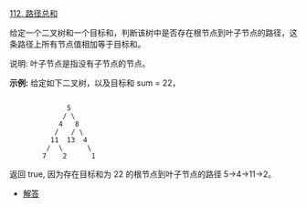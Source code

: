 [112. 路径总和](https://leetcode-cn.com/problems/path-sum/)


给定一个二叉树和一个目标和，判断该树中是否存在根节点到叶子节点的路径，这条路径上所有节点值相加等于目标和。

说明: 叶子节点是指没有子节点的节点。

**示例:**
给定如下二叉树，以及目标和 sum = 22，
``` 

              5
             / \
            4   8
           /   / \
          11  13  4
         /  \      \
        7    2      1
```
返回 true, 因为存在目标和为 22 的根节点到叶子节点的路径 5->4->11->2。

- [解答](../../javascript/src/code/2000_tree/003_symmetryTree.ts)
